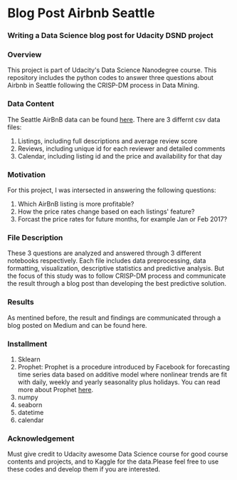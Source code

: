 # Blog Post Airbnb Seattle
### Writing a Data Science blog post for Udacity DSND project 

### Overview
This project is part of Udacity's Data Science Nanodegree course. This repository includes the python codes to answer three questions about Airbnb in Seattle following the CRISP-DM process in Data Mining. 

### Data Content
The Seattle AirBnB data can be found [here](https://www.kaggle.com/airbnb/seattle). There are 3 differnt csv data files:
1) Listings, including full descriptions and average review score  
2) Reviews, including unique id for each reviewer and detailed comments  
3) Calendar, including listing id and the price and availability for that day

### Motivation 
For this project, I was intersected in answering the following questions:
1) Which AirBnB listing is more profitable?
2) How the price rates change based on each listings' feature?
3) Forcast the price rates for future months, for example Jan or Feb 2017?

### File Description
These 3 questions are analyzed and answered through 3 different notebooks respectively. Each file includes data preprocessing, data formatting, visualization, descriptive statistics and predictive analysis. But the focus of this study was to follow CRISP-DM process and communicate the result through a blog post than developing the best predictive solution. 

### Results
As mentined before, the result and findings are communicated through a blog posted on Medium and can be found here.

### Installment
1) Sklearn 
2) Prophet: Prophet is a procedure introduced by Facebook for forecasting time series data based on additive model where nonlinear trends are fit with daily, weekly and yearly seasonality plus holidays. You can read more about Prophet [here](https://facebook.github.io/prophet/).
3) numpy
4) seaborn
5) datetime
6) calendar

### Acknowledgement
Must give credit to Udacity awesome Data Science course for good course contents and projects, and to Kaggle for the data.Please feel free to use these codes and develop them if you are interested. 

